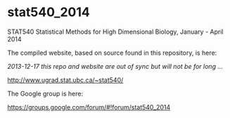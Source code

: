 stat540_2014
============

STAT540 Statistical Methods for High Dimensional Biology, January - April 2014

The compiled website, based on source found in this repository, is here:

*2013-12-17 this repo and website are out of sync but will not be for long ...*

http://www.ugrad.stat.ubc.ca/~stat540/

The Google group is here:

https://groups.google.com/forum/#!forum/stat540_2014
